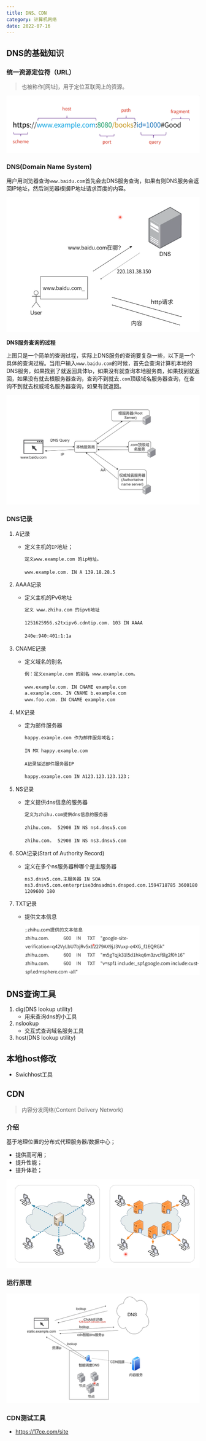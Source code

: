 ```yaml
---
title: DNS、CDN
category: 计算机网络
date: 2022-07-16
---
```


## DNS的基础知识

### 统一资源定位符（URL）

> 也被称作[网址]，用于定位互联网上的资源。

![1657959211752](assets/1657959211752.png)

### DNS(Domain Name System)

用户用浏览器查询`www.baidu.com`首先会去DNS服务查询，如果有则DNS服务会返回IP地址，然后浏览器根据IP地址请求百度的内容。

![1657959497597](assets/1657959497597.png)

**DNS服务查询的过程**

上图只是一个简单的查询过程，实际上DNS服务的查询要复杂一些，以下是一个具体的查询过程。当用户输入`www.baidu.com`的时候，首先会查询计算机本地的DNS服务，如果找到了就返回具体Ip，如果没有就查询本地服务商，如果找到就返回，如果没有就去根服务器查询，查询不到就去`.com`顶级域名服务器查询，在查询不到就去权威域名服务器查询，如果有就返回。

![1657959745985](assets/1657959745985.png)

### DNS记录

1. A记录

   - 定义主机的`IP`地址；

     ```html
     定义www.example.com 的ip地址。
     
     www.example.com. IN A 139.18.28.5
     ```

2. AAAA记录

   - 定义主机的Pv6地址

     ```html
     定义 www.zhihu.com 的ipv6地址
     
     1251625956.s2txipv6.cdntip.com. 103 IN AAAA
     
     240e:940:401:1:1a
     ```

3. CNAME记录

   - 定义域名的别名

     ```html
     例：定义example.com 的别名 www.example.com。
     
     www.example.com. IN CNAME example.com
     a.example.com. IN CNAME b.example.com
     www.foo.com. IN CNAME example.com
     ```

4. MX记录

   - 定为邮件服务器

     ```html
     happy.example.com 作为邮件服务域名；
     
     IN MX happy.example.com
     
     A记录描述邮件服务器IP
     
     happy.example.com IN A123.123.123.123；
     ```

5. NS记录

   - 定义提供dns信息的服务器

     ```html
     定义为zhihu.com提供dns信息的服务器
     
     zhihu.com.  52908 IN NS ns4.dnsv5.com
     
     zhihu.com.  52908 IN NS ns3.dnsv5.com
     ```

6. SOA记录(Start of Authority Record)

   - 定义在多个ns服务器种哪个是主服务器

     ```
     ns3.dnsv5.com.主服务器 IN SOA ns3.dnsv5.com.enterprise3dnsadmin.dnspod.com.1594718785 3600180 1209600 180
     ```

7. TXT记录

   - 提供文本信息

     ![1657974590297](assets/1657974590297.png)

## DNS查询工具

1. dig(DNS lookup utility)
   - 用来查询dns的小工具
2. nslookup
   - 交互式查询域名服务工具
3. host(DNS lookup utility)

## 本地host修改

- Swichhost工具

## CDN

> 内容分发网络(Content Delivery Network)

### 介绍

基于地理位置的分布式代理服务器/数据中心；

- 提供高可用；
- 提升性能；
- 提升体验；

![1657975475917](assets/1657975475917.png)

### 运行原理

![1657976285403](assets/1657976285403.png)

### CDN测试工具

- https://17ce.com/site